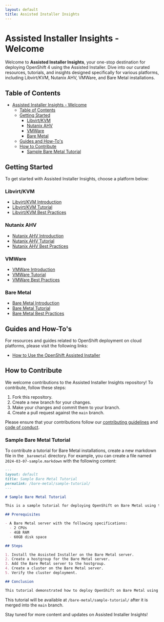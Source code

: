 ```yaml
---
layout: default
title: Assisted Installer Insights
---
```


# Assisted Installer Insights - Welcome

Welcome to **Assisted Installer Insights**, your one-stop destination for deploying OpenShift 4 using the Assisted Installer. Dive into our curated resources, tutorials, and insights designed specifically for various platforms, including Libvirt/KVM, Nutanix AHV, VMWare, and Bare Metal installations.

## Table of Contents

- [Assisted Installer Insights - Welcome](#assisted-installer-insights---welcome)
  - [Table of Contents](#table-of-contents)
  - [Getting Started](#getting-started)
    - [Libvirt/KVM](#libvirtkvm)
    - [Nutanix AHV](#nutanix-ahv)
    - [VMWare](#vmware)
    - [Bare Metal](#bare-metal)
  - [Guides and How-To's](#guides-and-how-tos)
  - [How to Contribute](#how-to-contribute)
    - [Sample Bare Metal Tutorial](#sample-bare-metal-tutorial)

## Getting Started

To get started with Assisted Installer Insights, choose a platform below:

### Libvirt/KVM

* [Libvirt/KVM Introduction](#)
* [Libvirt/KVM Tutorial](#)
* [Libvirt/KVM Best Practices](#)

### Nutanix AHV

* [Nutanix AHV Introduction](#)
* [Nutanix AHV Tutorial](#)
* [Nutanix AHV Best Practices](#)

### VMWare

* [VMWare Introduction](#)
* [VMWare Tutorial](#)
* [VMWare Best Practices](#)

### Bare Metal

* [Bare Metal Introduction](#)
* [Bare Metal Tutorial](#)
* [Bare Metal Best Practices](#)

## Guides and How-To's

For resources and guides related to OpenShift deployment on cloud platforms, please visit the following links:

* [How to Use the OpenShift Assisted Installer](https://www.redhat.com/en/blog/how-to-use-the-openshift-assisted-installer)

## How to Contribute

We welcome contributions to the Assisted Installer Insights repository! To contribute, follow these steps:

1. Fork this repository.
2. Create a new branch for your changes.
3. Make your changes and commit them to your branch.
4. Create a pull request against the `main` branch.

Please ensure that your contributions follow our [contributing guidelines](CONTRIBUTING.md) and [code of conduct](CODE_OF_CONDUCT.md).

### Sample Bare Metal Tutorial

To contribute a tutorial for Bare Metal installations, create a new markdown file in the `_baremetal` directory. For example, you can create a file named `2024-03-07-sample.markdown` with the following content:

```markdown
---
layout: default
title: Sample Bare Metal Tutorial
permalink: /bare-metal/sample-tutorial/
---

# Sample Bare Metal Tutorial

This is a sample tutorial for deploying OpenShift on Bare Metal using the Assisted Installer.

## Prerequisites

- A Bare Metal server with the following specifications:
  - 2 CPUs
  - 4GB RAM
  - 60GB disk space

## Steps

1. Install the Assisted Installer on the Bare Metal server.
2. Create a hostgroup for the Bare Metal server.
3. Add the Bare Metal server to the hostgroup.
4. Create a cluster on the Bare Metal server.
5. Verify the cluster deployment.

## Conclusion

This tutorial demonstrated how to deploy OpenShift on Bare Metal using the Assisted Installer.
```

This tutorial will be available at `/bare-metal/sample-tutorial/` after it is merged into the `main` branch.

Stay tuned for more content and updates on Assisted Installer Insights!